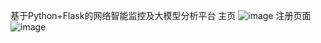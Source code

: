 ﻿基于Python+Flask的网络智能监控及大模型分析平台
 主页
![image](https://github.com/user-attachments/assets/f74086bc-ef6a-438e-962b-1de6e53c373c)
注册页面
![image](https://github.com/user-attachments/assets/cb3ad550-22d9-4db0-8e5d-be2d2aedaa71)

